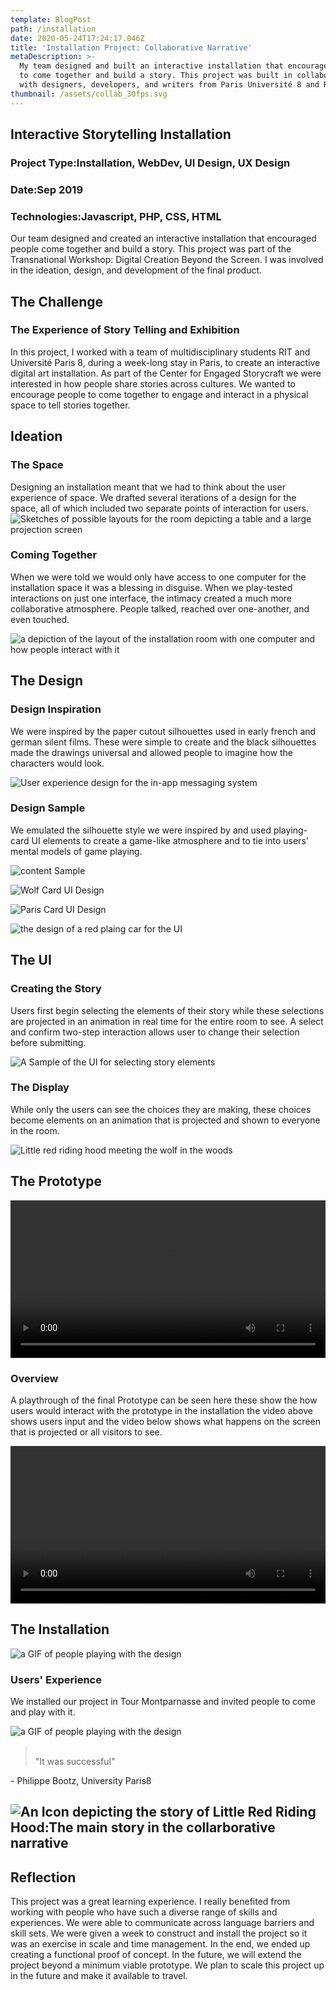 ```yaml
---
template: BlogPost
path: /installation
date: 2020-05-24T17:24:17.046Z
title: 'Installation Project: Collaborative Narrative'
metaDescription: >-
  My team designed and built an interactive installation that encouraged people
  to come together and build a story. This project was built in collaboration
  with designers, developers, and writers from Paris Université 8 and RIT.
thumbnail: /assets/collab_30fps.svg
---
```

## Interactive Storytelling Installation

### Project Type:Installation, WebDev, UI Design, UX Design

### Date:Sep 2019

### Technologies:Javascript, PHP, CSS, HTML

Our team designed and created an interactive installation that encouraged people come together and build a story. This project was part of the Transnational Workshop: Digital Creation Beyond the Screen. I was involved in the ideation, design, and development of the final product.

## The Challenge

### The Experience of Story Telling and Exhibition

In this project, I worked with a team of multidisciplinary students RIT and Université Paris 8, during a week-long stay in Paris, to create an interactive digital art installation. As part of the Center for Engaged Storycraft we were interested in how people share stories across cultures. We wanted to encourage people to come together to engage and interact in a physical space to tell stories together.

## Ideation

### The Space

Designing an installation meant that we had to think about the user experience of space. We drafted several iterations of a design for the space, all of which included two separate points of interaction for users.![Sketches of possible layouts for the room depicting a table and a large projection screen](https://liamkiniry.site/assets/images/parisproject/layoutIdeation.png)

### Coming Together

When we were told we would only have access to one computer for the installation space it was a blessing in disguise. When we play-tested interactions on just one interface, the intimacy created a much more collaborative atmosphere. People talked, reached over one-another, and even touched.

![a depiction of the layout of the installation room with one computer and how people interact with it](https://liamkiniry.site/assets/images/parisproject/togethersketch.png)

## The Design

### Design Inspiration

We were inspired by the paper cutout silhouettes used in early french and german silent films. These were simple to create and the black silhouettes made the drawings universal and allowed people to imagine how the characters would look.

![User experience design for the in-app messaging system](https://liamkiniry.site/assets/images/parisproject/moodboard1.jpg)

### Design Sample

We emulated the silhouette style we were inspired by and used playing-card UI elements to create a game-like atmosphere and to tie into users' mental models of game playing.

![content Sample](https://liamkiniry.site/assets/images/parisproject/contentSample.png)

![Wolf Card UI Design](https://liamkiniry.site/assets/images/parisproject/wolfcard.png)

![Paris Card UI Design](https://liamkiniry.site/assets/images/parisproject/pariscard.png)

![the design of a red plaing car for the UI](https://liamkiniry.site/assets/images/parisproject/pariscard1.png)

## The UI

### Creating the Story

Users first begin selecting the elements of their story while these selections are projected in an animation in real time for the entire room to see. A select and confirm two-step interaction allows user to change their selection before submitting.

![A Sample of the UI for selecting story elements](https://liamkiniry.site/assets/images/parisproject/installationui.gif "A Sample of the UI for selecting story elements")

### The Display

While only the users can see the choices they are making, these choices become elements on an animation that is projected and shown to everyone in the room.

![Little red riding hood meeting the wolf in the woods](https://liamkiniry.site/assets/images/parisproject/uidisplay2.png)

## The Prototype

<video width="100%" style=" text-align: center;" controls="">
                                  <source src="assets/InstallationRunthroughInput.mp4" type="video/mp4">
                              <source src="movie.ogg" type="video/ogg">
                              Your browser does not support the video tag.
                        </video>

### Overview

A playthrough of the final Prototype can be seen here these show the how users would interact with the prototype in the installation the video above shows users input and the video below shows what happens on the screen that is projected or all visitors to see.

<video width="100%" style=" text-align: center;" controls="">
                                  <source src="assets/InstallationRunthroughVisual.mp4" type="video/mp4">
                                  <source src="movie.ogg" type="video/ogg">
                                  Your browser does not support the video tag.
                        </video>

## The Installation

![a GIF of people playing with the design](https://liamkiniry.site/assets/images/parisproject/showcase1.gif)

### Users' Experience

We installed our project in Tour Montparnasse and invited people to come and play with it.

![a GIF of people playing with the design](https://liamkiniry.site/assets/images/parisproject/showcase2.gif "a GIF of people playing with the design")

> \
> "It was successful"

\- Philippe Bootz, University Paris8

## ![An Icon depicting the story of Little Red Riding Hood:The main story in the collarborative narrative](https://liamkiniry.site/assets/images/parisproject/ParisWorkshopIcon-01.png)

## Reflection

This project was a great learning experience. I really benefited from working with people who have such a diverse range of skills and experiences. We were able to communicate across language barriers and skill sets. We were given a week to construct and install the project so it was an exercise in scale and time management. In the end, we ended up creating a functional proof of concept. In the future, we will extend the project beyond a minimum viable prototype. We plan to scale this project up in the future and make it available to travel.
